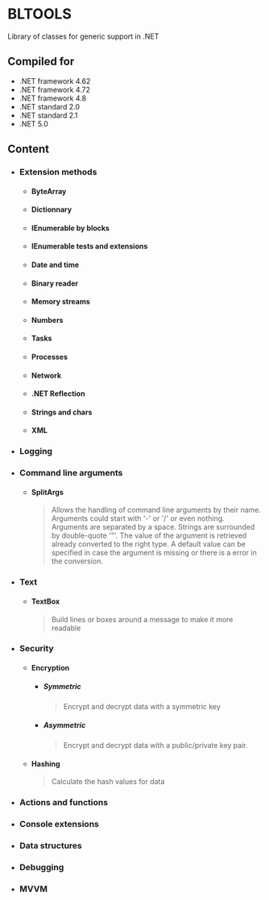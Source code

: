 ﻿# BLTOOLS
Library of classes for generic support in .NET

## Compiled for 
- .NET framework 4.62
- .NET framework 4.72
- .NET framework 4.8
- .NET standard 2.0
- .NET standard 2.1
- .NET 5.0

## Content
- ### Extension methods
  - #### ByteArray
  - #### Dictionnary
  - #### IEnumerable by blocks
  - #### IEnumerable tests and extensions
  - #### Date and time
  - #### Binary reader
  - #### Memory streams
  - #### Numbers
  - #### Tasks
  - #### Processes
  - #### Network
  - #### .NET Reflection
  - #### Strings and chars
  - #### XML
- ### Logging
- ### Command line arguments
  - #### SplitArgs
    > Allows the handling of command line arguments by their name. Arguments could start with '-' or '/' or even nothing.
    > Arguments are separated by a space. Strings are surrounded by double-quote '"'.
    > The value of the argument is retrieved already converted to the right type. A default value can be specified in case
    > the argument is missing or there is a error in the conversion.
- ### Text
  - #### TextBox
    > Build lines or boxes around a message to make it more readable
- ### Security
  - #### Encryption
    - ##### Symmetric
      > Encrypt and decrypt data with a symmetric key
    - ##### Asymmetric
      > Encrypt and decrypt data with a public/private key pair.
  - #### Hashing
    > Calculate the hash values for data
- ### Actions and functions
- ### Console extensions
- ### Data structures
- ### Debugging
- ### MVVM

